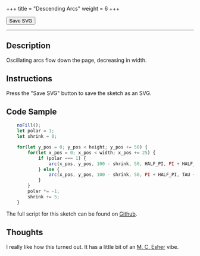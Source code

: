 +++
title = "Descending Arcs"
weight = 6
+++

<link rel="stylesheet" href="/styles/style.css" />

<!-- Load the Library -->
<script type = "text/javascript" src = "../../scripts/libs/p5js/p5.min.js"></script>
<script type = "text/javascript" src = "../../scripts/libs/p5js/p5.svg.js"></script>

<!-- Load the Sketch -->
<script>

/*
 * Title:   Descending Arcs
 * Author:  hamzberg
 * Version: 0.2
 * Date:    6 January 2024
 *
 * Description:
 *   -
 */

let fuse = true;

function setup() {
    let c = createCanvas(600, 800, SVG);
    c.parent('processing-canvas');

    noFill();

}

function draw() {

    if(fuse == true){

        let polar = 1;

        let shrink = 0;

        for(let y_pos = 0; y_pos < height; y_pos += 50) {

            for(let x_pos = 0; x_pos < width; x_pos += 25) {

                if (polar === 1) {
                    arc(x_pos, y_pos, 100 - shrink, 50, HALF_PI, PI + HALF_PI);
                } else {
                    arc(x_pos, y_pos, 100 - shrink, 50, PI + HALF_PI, TAU + HALF_PI);
                }

            }

            polar *= -1;

            shrink += 5;
        }

        fuse = false;
    }

}

function exportSVG() {

    save("descending-arcs_" + day() + "-" + month() + "-" + year() + "_" + millis() + ".svg");
    print("SVG Downloaded");

}

</script>

<!-- Insert the Sketch -->
<div id="processing-canvas"></div>

<div id="dom-gui">
    <button onclick="exportSVG()"> Save SVG </button>
</div>

<hr>

## Description

Oscillating arcs flow down the page, decreasing in width.

## Instructions

Press the "Save SVG" button to save the sketch as an SVG.

## Code Sample

```JavaScript
    noFill();
    let polar = 1;
    let shrink = 0;

    for(let y_pos = 0; y_pos < height; y_pos += 50) {
        for(let x_pos = 0; x_pos < width; x_pos += 25) {
            if (polar === 1) {
                arc(x_pos, y_pos, 100 - shrink, 50, HALF_PI, PI + HALF_PI);
            } else {
                arc(x_pos, y_pos, 100 - shrink, 50, PI + HALF_PI, TAU + HALF_PI);
            }
        }
        polar *= -1;
        shrink += 5;
    }
```
The full script for this sketch can be found on [Github](https://github.com/hamzberg/cc-site).

## Thoughts

I really like how this turned out. It has a little bit of an [M. C. Esher](https://www.nga.gov/features/slideshows/mc-escher-life-and-work.html#slide_1) vibe.
